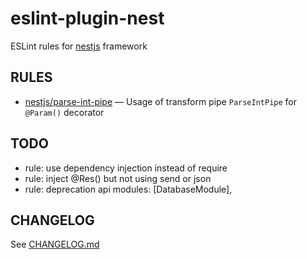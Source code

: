 # eslint-plugin-nest
ESLint rules for [nestjs](https://github.com/nestjs/nest) framework

## RULES
* [nestjs/parse-int-pipe](docs/rules/parse-int-pipe.md) — Usage of transform pipe `ParseIntPipe` for `@Param()` decorator

## TODO
* rule: use dependency injection instead of require
* rule: inject @Res() but not using send or json
* rule: deprecation api modules: [DatabaseModule],

## CHANGELOG
See [CHANGELOG.md](CHANGELOG.md)

